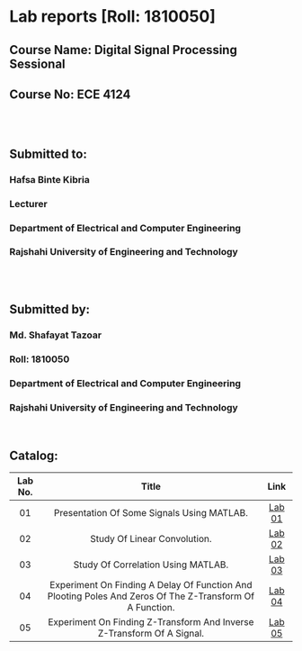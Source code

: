 # Lab reports [Roll: 1810050]
## Course   Name: Digital Signal Processing Sessional
## Course No:  ECE 4124
<br>

<br>

## Submitted to: 
### **Hafsa Binte Kibria**
### Lecturer
### Department of Electrical and Computer Engineering
### Rajshahi University of Engineering and Technology

<br>


<br>

## Submitted by:

### **Md. Shafayat Tazoar**
### Roll: 1810050
### Department of Electrical and Computer Engineering
### Rajshahi University of Engineering and Technology

<br>

## Catalog:

| Lab No. | Title | Link |
| :---: | :---: | :---: |
| 01 | Presentation Of Some Signals Using MATLAB. | [Lab 01](https://github.com/Shafayat-27/DSP_Reports_And_Codes/blob/main/Lab-1/README.md)
| 02 | Study Of Linear Convolution. | [Lab 02]()
| 03 | Study Of Correlation Using MATLAB. | [Lab 03]()
| 04 | Experiment On Finding A Delay Of Function And Plooting Poles And Zeros Of The Z-Transform Of A Function. | [Lab 04]()
| 05 | Experiment On Finding Z-Transform And Inverse Z-Transform Of A Signal. | [Lab 05]()